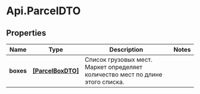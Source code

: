# Api.ParcelDTO

## Properties

Name | Type | Description | Notes
------------ | ------------- | ------------- | -------------
**boxes** | [**[ParcelBoxDTO]**](ParcelBoxDTO.md) | Список грузовых мест. Маркет определяет количество мест по длине этого списка. | 


